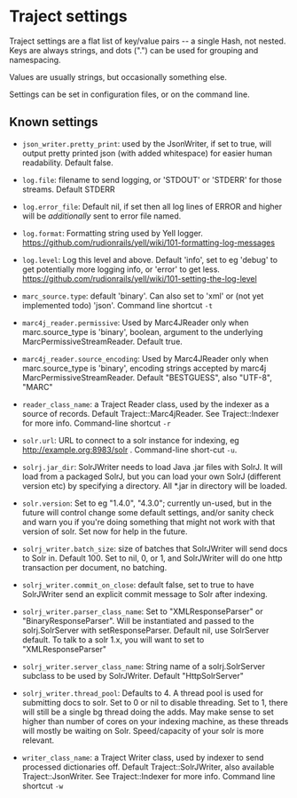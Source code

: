 # Traject settings

Traject settings are a flat list of key/value pairs -- a single
Hash, not nested. Keys are always strings, and dots (".") can be
used for grouping and namespacing.

Values are usually strings, but occasionally something else.

Settings can be set in configuration files, or on the command
line.

## Known settings

* `json_writer.pretty_print`: used by the JsonWriter, if set to true, will output pretty printed json (with added whitespace) for easier human readability. Default false.

* `log.file`: filename to send logging, or 'STDOUT' or 'STDERR' for those streams. Default STDERR

* `log.error_file`: Default nil, if set then all log lines of ERROR and higher will be _additionally_
                  sent to error file named.

* `log.format`: Formatting string used by Yell logger. https://github.com/rudionrails/yell/wiki/101-formatting-log-messages

* `log.level`:  Log this level and above. Default 'info', set to eg 'debug' to get potentially more logging info,
              or 'error' to get less. https://github.com/rudionrails/yell/wiki/101-setting-the-log-level

* `marc_source.type`: default 'binary'. Can also set to 'xml' or (not yet implemented todo) 'json'. Command line shortcut `-t`

* `marc4j_reader.permissive`: Used by Marc4JReader only when marc.source_type is 'binary', boolean, argument to the underlying MarcPermissiveStreamReader. Default true.

* `marc4j_reader.source_encoding`: Used by Marc4JReader only when marc.source_type is 'binary', encoding strings accepted
  by marc4j MarcPermissiveStreamReader. Default "BESTGUESS", also "UTF-8", "MARC"

* `reader_class_name`: a Traject Reader class, used by the indexer as a source of records. Default Traject::Marc4jReader. See Traject::Indexer for more info. Command-line shortcut `-r`

* `solr.url`: URL to connect to a solr instance for indexing, eg http://example.org:8983/solr . Command-line short-cut `-u`.

* `solrj.jar_dir`: SolrJWriter needs to load Java .jar files with SolrJ. It will load from a packaged SolrJ, but you can load your own SolrJ (different version etc) by specifying a directory. All *.jar in directory will be loaded.

* `solr.version`: Set to eg "1.4.0", "4.3.0"; currently un-used, but in the future will control
  change some default settings, and/or sanity check and warn you if you're doing something
  that might not work with that version of solr. Set now for help in the future.

* `solrj_writer.batch_size`: size of batches that SolrJWriter will send docs to Solr in. Default 100. Set to nil,
  0, or 1, and SolrJWriter will do one http transaction per document, no batching.

* `solrj_writer.commit_on_close`: default false, set to true to have SolrJWriter send an explicit commit message to Solr after indexing.

* `solrj_writer.parser_class_name`: Set to "XMLResponseParser" or "BinaryResponseParser". Will be instantiated and passed to the solrj.SolrServer with setResponseParser. Default nil, use SolrServer default. To talk to a solr 1.x, you will want to set to "XMLResponseParser"

* `solrj_writer.server_class_name`: String name of a solrj.SolrServer subclass to be used by SolrJWriter. Default "HttpSolrServer"

* `solrj_writer.thread_pool`:         Defaults to 4. A thread pool is used for submitting docs
                                    to solr. Set to 0 or nil to disable threading. Set to 1,
                                    there will still be a single bg thread doing the adds.
                                    May make sense to set higher than number of cores on your
                                    indexing machine, as these threads will mostly be waiting
                                    on Solr. Speed/capacity of your solr is more relevant.

* `writer_class_name`: a Traject Writer class, used by indexer to send processed dictionaries off. Default Traject::SolrJWriter, also available Traject::JsonWriter. See Traject::Indexer for more info. Command line shortcut `-w`